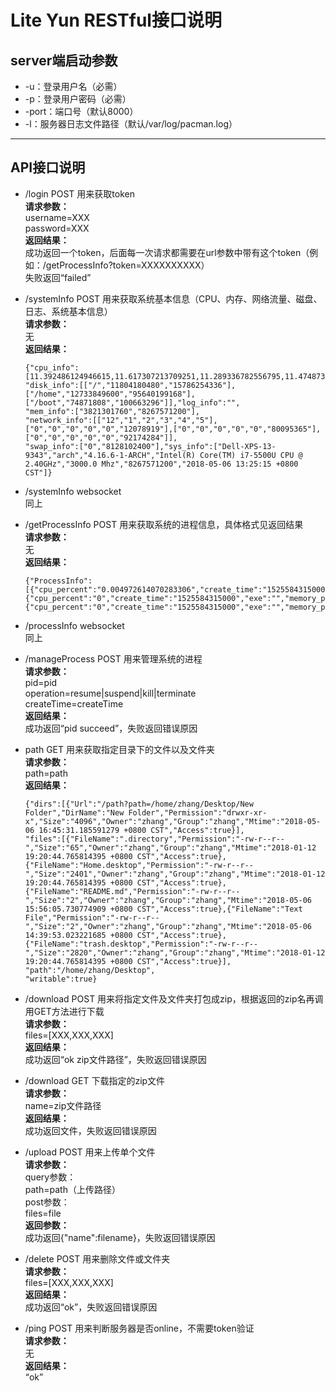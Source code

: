# Lite Yun RESTful接口说明

## server端启动参数
- -u：登录用户名（必需）
- -p：登录用户密码（必需）
- -port：端口号（默认8000）
- -l：服务器日志文件路径（默认/var/log/pacman.log）

---
## API接口说明
- /login POST 用来获取token  
    **请求参数：**  
    username=XXX  
    password=XXX  
    **返回结果：**  
    成功返回一个token，后面每一次请求都需要在url参数中带有这个token（例如：/getProcessInfo?token=XXXXXXXXXX）  
    失败返回“failed”

- /systemInfo POST 用来获取系统基本信息（CPU、内存、网络流量、磁盘、日志、系统基本信息）  
    **请求参数：**  
    无  
    **返回结果：**  
    ```
    {"cpu_info":[11.392486124946615,11.617307213709251,11.289336782556795,11.474873603595276],
    "disk_info":[["/","11804180480","15786254336"],["/home","12733849600","95640199168"],["/boot","74871808","100663296"]],"log_info":"",
    "mem_info":["3821301760","8267571200"],
    "network_info":[["12","1","2","3","4","5"],["0","0","0","0","0","12078919"],["0","0","0","0","0","80095365"],["0","0","0","0","0","92174284"]],
    "swap_info":["0","8128102400"],"sys_info":["Dell-XPS-13-9343","arch","4.16.6-1-ARCH","Intel(R) Core(TM) i7-5500U CPU @ 2.40GHz","3000.0 Mhz","8267571200","2018-05-06 13:25:15 +0800 CST"]}
    ```

- /systemInfo websocket  
    同上

- /getProcessInfo POST 用来获取系统的进程信息，具体格式见返回结果  
    **请求参数：**  
    无  
    **返回结果：**  
    ```
    {"ProcessInfo":[{"cpu_percent":"0.004972614070283306","create_time":"1525584315000","exe":"","memory_percent":"0.107260525","name":"systemd","pid":"1","status":"Sleep","username":"root"},
    {"cpu_percent":"0","create_time":"1525584315000","exe":"","memory_percent":"0","name":"kthreadd","pid":"2","status":"Sleep","username":"root"},
    {"cpu_percent":"0","create_time":"1525584315000","exe":"","memory_percent":"0","name":"kworker/0:0H","pid":"4","status":"Idle","username":"root"}}
    ```

- /processInfo websocket  
    同上

- /manageProcess POST 用来管理系统的进程  
    **请求参数：**  
    pid=pid  
    operation=resume|suspend|kill|terminate  
    createTime=createTime  
    **返回结果：**  
    成功返回“pid succeed”，失败返回错误原因

- path GET 用来获取指定目录下的文件以及文件夹  
    **请求参数：**  
    path=path  
    **返回结果：**  
    ```
    {"dirs":[{"Url":"/path?path=/home/zhang/Desktop/New Folder","DirName":"New Folder","Permission":"drwxr-xr-x","Size":"4096","Owner":"zhang","Group":"zhang","Mtime":"2018-05-06 16:45:31.185591279 +0800 CST","Access":true}],
    "files":[{"FileName":".directory","Permission":"-rw-r--r--","Size":"65","Owner":"zhang","Group":"zhang","Mtime":"2018-01-12 19:20:44.765814395 +0800 CST","Access":true},{"FileName":"Home.desktop","Permission":"-rw-r--r--","Size":"2401","Owner":"zhang","Group":"zhang","Mtime":"2018-01-12 19:20:44.765814395 +0800 CST","Access":true},{"FileName":"README.md","Permission":"-rw-r--r--","Size":"2","Owner":"zhang","Group":"zhang","Mtime":"2018-05-06 15:56:05.730774909 +0800 CST","Access":true},{"FileName":"Text File","Permission":"-rw-r--r--","Size":"2","Owner":"zhang","Group":"zhang","Mtime":"2018-05-06 14:39:53.023221685 +0800 CST","Access":true},{"FileName":"trash.desktop","Permission":"-rw-r--r--","Size":"2820","Owner":"zhang","Group":"zhang","Mtime":"2018-01-12 19:20:44.765814395 +0800 CST","Access":true}],
    "path":"/home/zhang/Desktop",
    "writable":true}
    ```

- /download POST 用来将指定文件及文件夹打包成zip，根据返回的zip名再调用GET方法进行下载  
    **请求参数：**  
    files=[XXX,XXX,XXX]  
    **返回结果：**  
    成功返回“ok zip文件路径”，失败返回错误原因

- /download GET 下载指定的zip文件  
    **请求参数：**  
    name=zip文件路径  
    **返回结果：**  
    成功返回文件，失败返回错误原因

- /upload POST 用来上传单个文件  
    **请求参数：**  
    query参数：  
    path=path（上传路径）  
    post参数：  
    files=file  
    **返回参数：**  
    成功返回{"name":filename}，失败返回错误原因

- /delete POST 用来删除文件或文件夹  
    **请求参数：**  
    files=[XXX,XXX,XXX]  
    **返回结果：**  
    成功返回“ok”，失败返回错误原因
    
- /ping POST 用来判断服务器是否online，不需要token验证  
    **请求参数：**  
    无  
    **返回结果：**  
    “ok”
